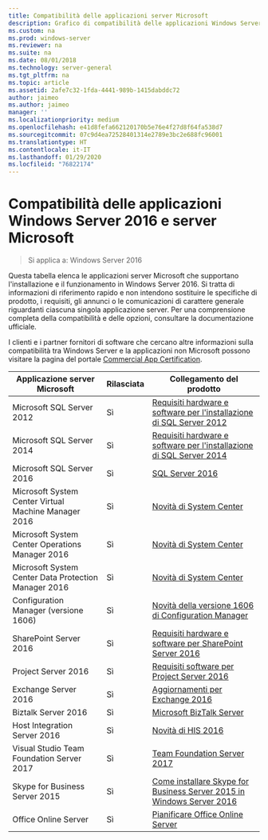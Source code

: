 ```yaml
---
title: Compatibilità delle applicazioni server Microsoft
description: Grafico di compatibilità delle applicazioni Windows Server 2016 e server Microsoft.
ms.custom: na
ms.prod: windows-server
ms.reviewer: na
ms.suite: na
ms.date: 08/01/2018
ms.technology: server-general
ms.tgt_pltfrm: na
ms.topic: article
ms.assetid: 2afe7c32-1fda-4441-989b-1415dabddc72
author: jaimeo
ms.author: jaimeo
manager: ''
ms.localizationpriority: medium
ms.openlocfilehash: e41d8fefa662120170b5e76e4f27d8f64fa538d7
ms.sourcegitcommit: 07c9d4ea72528401314e2789e3bc2e688fc96001
ms.translationtype: HT
ms.contentlocale: it-IT
ms.lasthandoff: 01/29/2020
ms.locfileid: "76822174"
---
```

# <a name="windows-server-2016-and-microsoft-server-application-compatibility"></a>Compatibilità delle applicazioni Windows Server 2016 e server Microsoft

>Si applica a: Windows Server 2016

Questa tabella elenca le applicazioni server Microsoft che supportano l'installazione e il funzionamento in Windows Server 2016. Si tratta di informazioni di riferimento rapido e non intendono sostituire le specifiche di prodotto, i requisiti, gli annunci o le comunicazioni di carattere generale riguardanti ciascuna singola applicazione server. Per una comprensione completa della compatibilità e delle opzioni, consultare la documentazione ufficiale.

I clienti e i partner fornitori di software che cercano altre informazioni sulla compatibilità tra Windows Server e la applicazioni non Microsoft possono visitare la pagina del portale [Commercial App Certification](https://commercialappcertification.microsoft.com/).

|Applicazione server Microsoft|  Rilasciata|  Collegamento del prodotto|
|-------------------------------------|--------------------------------------------|-------------------|
|Microsoft SQL Server 2012|Sì| [Requisiti hardware e software per l'installazione di SQL Server 2012](https://msdn.microsoft.com/library/ms143506(v=sql.110).aspx)|
|Microsoft SQL Server 2014|Sì|[Requisiti hardware e software per l'installazione di SQL Server 2014](https://msdn.microsoft.com/library/ms143506(SQL.120).aspx)|
|Microsoft SQL Server 2016| Sì|    [SQL Server 2016](https://www.microsoft.com/cloud-platform/sql-server)| 
|Microsoft System Center Virtual Machine Manager 2016|  Sì|    [Novità di System Center](https://technet.microsoft.com/system-center-docs/get-started/what-s-new-in-system-center)|
|Microsoft System Center Operations Manager 2016|   Sì|    [Novità di System Center](https://technet.microsoft.com/system-center-docs/get-started/what-s-new-in-system-center)|
|Microsoft System Center Data Protection Manager 2016|  Sì|    [Novità di System Center](https://technet.microsoft.com/system-center-docs/get-started/what-s-new-in-system-center)|
|Configuration Manager (versione 1606)|  Sì|    [Novità della versione 1606 di Configuration Manager](https://technet.microsoft.com/library/mt752488.aspx)|  
|SharePoint Server 2016|    Sì|    [Requisiti hardware e software per SharePoint Server 2016](https://technet.microsoft.com/library/cc262485(v=office.16).aspx)|
|Project Server 2016|   Sì|    [Requisiti software per Project Server 2016](https://technet.microsoft.com/library/ee683978(v=office.16).aspx)|
|Exchange Server 2016|  Sì|    [Aggiornamenti per Exchange 2016](https://technet.microsoft.com/library/jj907309(v=exchg.160).aspx)| 
|Biztalk Server 2016|   Sì|    [Microsoft BizTalk Server](https://www.microsoft.com/cloud-platform/biztalk)|
|Host Integration Server 2016|  Sì|    [Novità di HIS 2016](https://msdn.microsoft.com/library/mt670807.aspx)|
|Visual Studio Team Foundation Server 2017| Sì|    [Team Foundation Server 2017](https://www.visualstudio.com/news/releasenotes/tfs2017-relnotes)| 
|Skype for Business Server 2015|    Sì|    [Come installare Skype for Business Server 2015 in Windows Server 2016](https://support.microsoft.com/en-gb/help/4015888/how-to-install-skype-for-business-server-2015-on-windows-server-2016)|
|Office Online Server|   Sì|  [Pianificare Office Online Server](https://technet.microsoft.com/library/jj219435(v=office.16).aspx)|


